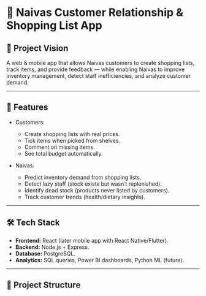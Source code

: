 # 🛒 Naivas Customer Relationship & Shopping List App

## 📌 Project Vision
A web & mobile app that allows Naivas customers to create shopping lists, track items, and provide feedback — while enabling Naivas to improve inventory management, detect staff inefficiencies, and analyze customer demand.

---

## 🚀 Features
- Customers:
  - Create shopping lists with real prices.
  - Tick items when picked from shelves.
  - Comment on missing items.
  - See total budget automatically.

- Naivas:
  - Predict inventory demand from shopping lists.
  - Detect lazy staff (stock exists but wasn’t replenished).
  - Identify dead stock (products never listed by customers).
  - Track customer trends (health/dietary insights).

---

## 🛠 Tech Stack
- **Frontend:** React (later mobile app with React Native/Flutter).
- **Backend:** Node.js + Express.
- **Database:** PostgreSQL.
- **Analytics:** SQL queries, Power BI dashboards, Python ML (future).

---

## 📂 Project Structure
